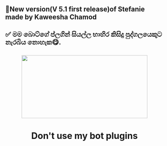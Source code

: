 ## 📢New version(V 5.1 first release)of Stefanie made by Kaweesha Chamod

## ✅ මම බොට්ගේ ප්ලගින් සියල්ල භාහිර කිසිදු පුද්ගලයෙකුට නැරබිය නොහැක😋.

## </p>

<div align="center">

  <img src="https://telegra.ph/file/2326dd574a9e95337a853.jpg" width="400" height="200">

  <h1>Don't use my bot plugins</h1>

</div>
